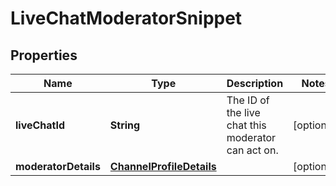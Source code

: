 

# LiveChatModeratorSnippet


## Properties

Name | Type | Description | Notes
------------ | ------------- | ------------- | -------------
**liveChatId** | **String** | The ID of the live chat this moderator can act on. |  [optional]
**moderatorDetails** | [**ChannelProfileDetails**](ChannelProfileDetails.md) |  |  [optional]



